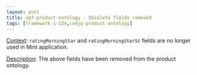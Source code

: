 ```yaml
---
layout: post
title: agf-product-ontology - Obsolete fields removed
tags: [framework-1-134,codjo-product-ontology]
---
```

<u>Context</u>:
```ratingMorningStar``` and ```ratingMorningStarSt``` fields are no longer used in Mint application.

<u>Description</u>:
The above fields have been removed from the product ontology.